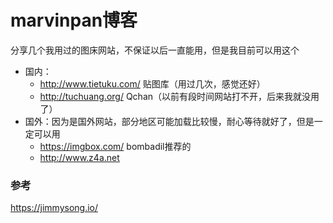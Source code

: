 # marvinpan博客


分享几个我用过的图床网站，不保证以后一直能用，但是我目前可以用这个
- 国内：
  - http://www.tietuku.com/ 贴图库（用过几次，感觉还好）
  - http://tuchuang.org/ Qchan（以前有段时间网站打不开，后来我就没用了）
- 国外：因为是国外网站，部分地区可能加载比较慢，耐心等待就好了，但是一定可以用
  - https://imgbox.com/ bombadil推荐的
  - http://www.z4a.net


### 参考
https://jimmysong.io/
